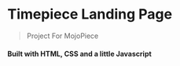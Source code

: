 # Timepiece Landing Page

> Project For MojoPiece

#### Built with HTML, CSS and a little Javascript
